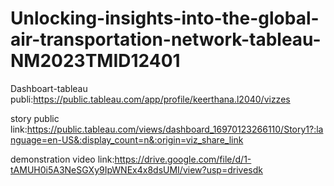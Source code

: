 # Unlocking-insights-into-the-global-air-transportation-network-tableau-NM2023TMID12401


Dashboart-tableau publi:https://public.tableau.com/app/profile/keerthana.l2040/vizzes

story public link:https://public.tableau.com/views/dashboard_16970123266110/Story1?:language=en-US&:display_count=n&:origin=viz_share_link

demonstration video link:https://drive.google.com/file/d/1-tAMUH0i5A3NeSGXy9IpWNEx4x8dsUMI/view?usp=drivesdk
